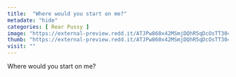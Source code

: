 ```yaml
---
title:  "Where would you start on me?"
metadate: "hide"
categories: [ Rear Pussy ]
image: "https://external-preview.redd.it/ATJPw860x42MSmjDQhR5qDcOsTT304LbcevluxhOqw4.jpg?auto=webp&s=3cad33af028aa8712d8fcaa5b5af841ca73ccabc"
thumb: "https://external-preview.redd.it/ATJPw860x42MSmjDQhR5qDcOsTT304LbcevluxhOqw4.jpg?width=1080&crop=smart&auto=webp&s=1920c64129da1330a6b4f88b6d094257a8d56cc4"
visit: ""
---
```

Where would you start on me?
